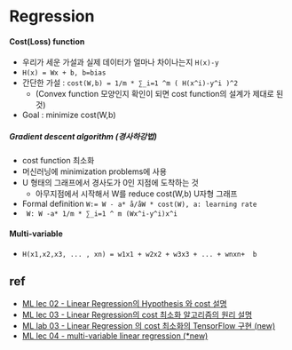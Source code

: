 # Regression

#### Cost(Loss) function
- 우리가 세운 가설과 실제 데이터가 얼마나 차이나는지 ```H(x)-y```
- ```H(x) = Wx + b, b=bias```
- 간단한 가설 : ```cost(W,b) = 1/m * ∑_i=1 ^m ( H(x^i)-y^i )^2```
  - (Convex function 모양인지 확인이 되면 cost function의 설계가 제대로 된 것)
- Goal : minimize cost(W,b) 

##### Gradient descent algorithm (경사하강법)
- cost function 최소화
- 머신러닝에 minimization problems에 사용
- U 형태의 그래프에서 경사도가 0인 지점에 도착하는 것
  - 아무지점에서 시작해서 W를 reduce cost(W,b) U자형 그래프
 - Formal definition ```W:= W - a* å/åW * cost(W), a: learning rate```
  - ``` W: W -a* 1/m * ∑_i=1 ^ m (Wx^i-y^i)x^i```

#### Multi-variable
- ```H(x1,x2,x3, ... , xn) = w1x1 + w2x2 + w3x3 + ... + wnxn+  b``` 



## ref
- [ML lec 02 - Linear Regression의 Hypothesis 와 cost 설명](https://www.youtube.com/watch?v=Hax03rCn3UI)
- [ML lec 03 - Linear Regression의 cost 최소화 알고리즘의 원리 설명](https://www.youtube.com/watch?v=TxIVr-nk1so)
- [ML lab 03 - Linear Regression 의 cost 최소화의 TensorFlow 구현 (new)](https://youtube.com/watch?v=Y0EF9VqRuEA)
- [ML lec 04 - multi-variable linear regression (*new)](https://www.youtube.com/watch?v=kPxpJY6fRkY&t=15s)
